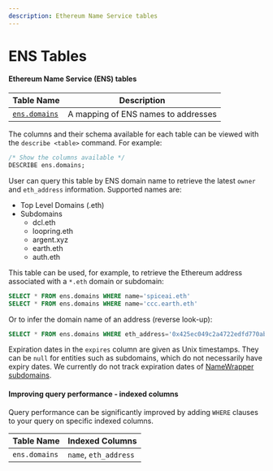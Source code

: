 ```yaml
---
description: Ethereum Name Service tables
---
```


# ENS Tables

#### **Ethereum Name Service (ENS) tables**

| Table Name                                                         | Description                         |
| ------------------------------------------------------------------ | ----------------------------------- |
| [`ens.domains`](../sql-query-tables/token-tables-1/ens.domains.md) | A mapping of ENS names to addresses |

The columns and their schema available for each table can be viewed with the `describe <table>` command. For example:

```sql
/* Show the columns available */
DESCRIBE ens.domains;
```

User can query this table by ENS domain name to retrieve the latest `owner` and `eth_address` information. Supported names are:

* Top Level Domains (.eth)
* Subdomains
  * dcl.eth
  * loopring.eth
  * argent.xyz
  * earth.eth
  * auth.eth

This table can be used, for example, to retrieve the Ethereum address associated with a  `*.eth` domain or subdomain:

```sql
SELECT * FROM ens.domains WHERE name='spiceai.eth'
SELECT * FROM ens.domains WHERE name='ccc.earth.eth'
```

Or to infer the domain name of an address (reverse look-up):

```sql
SELECT * FROM ens.domains WHERE eth_address='0x425ec049c2a4722edfd770ab7bc4f9ca8b7bd815'
```

Expiration dates in the `expires` column are given as Unix timestamps. They can be `null` for entities such as subdomains, which do not necessarily have expiry dates. We currently do not track expiration dates of [NameWrapper subdomains](https://github.com/ensdomains/ens-contracts/tree/master/contracts/wrapper).

#### Improving query performance - indexed columns

Query performance can be significantly improved by adding `WHERE` clauses to your query on specific indexed columns.

| Table Name    | Indexed Columns        |
| ------------- | ---------------------- |
| `ens.domains` | `name`, `eth_address`  |

